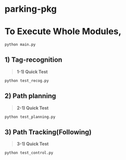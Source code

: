 # parking-pkg

# To Execute Whole Modules,
~~~python
python main.py
~~~

## 1) Tag-recognition

> __1-1) Quick Test__

~~~python
python test_recog.py
~~~



## 2) Path planning

> __2-1) Quick Test__

~~~python
python test_planning.py
~~~



## 3) Path Tracking(Following)

> __3-1) Quick Test__

~~~python
python test_control.py
~~~
